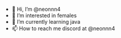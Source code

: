 - 👋 Hi, I’m @neonnn4
- 👀 I’m interested in females
- 🌱 I’m currently learning java
- 📫 How to reach me discord at @neonnn4

<!---
neonnn4/neonnn4 is a ✨ special ✨ repository because its `README.md` (this file) appears on your GitHub profile.
You can click the Preview link to take a look at your changes.
--->
